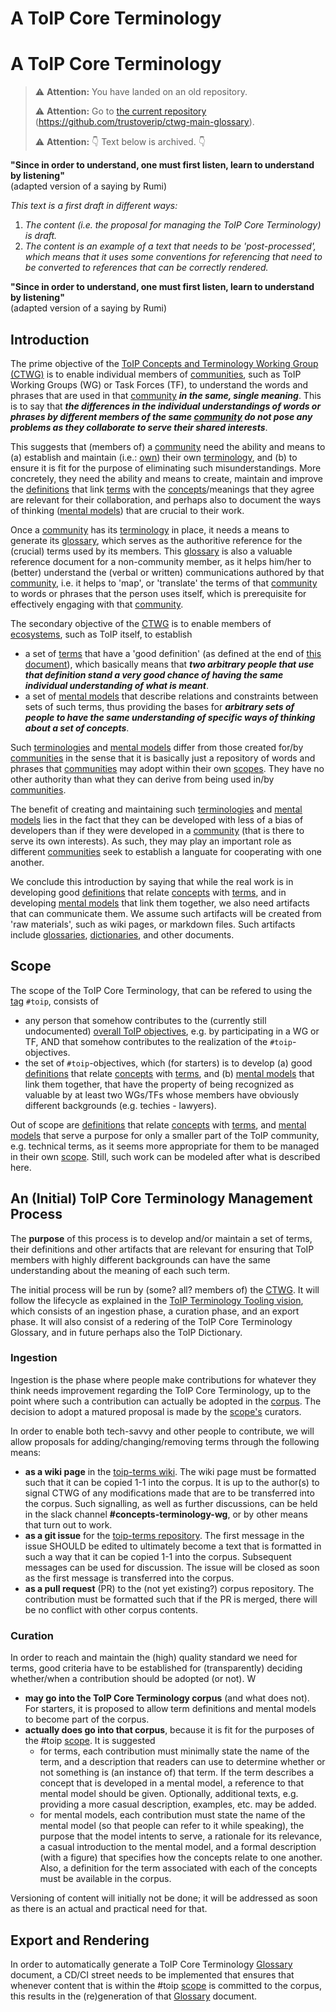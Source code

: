# A ToIP Core Terminology


# A ToIP Core Terminology

> ⚠️ **Attention:** You have landed on an old repository.
>
> ⚠️ **Attention:** Go to [the current repository](https://github.com/trustoverip/ctwg-main-glossary) (https://github.com/trustoverip/ctwg-main-glossary).
>
> ⚠️ **Attention:** 👇 Text below is archived. 👇

**"Since in order to understand, one must first listen, learn to understand by listening"**<br/>  (adapted version of a saying by Rumi)

<MetaNotes>*This text is a first draft in different ways:*

1. *The content (i.e. the proposal for managing the ToIP Core Terminology) is draft.*
2. *The content is an example of a text that needs to be 'post-processed', which means that it uses some conventions for referencing that need to be converted to references that can be correctly rendered.*

</MetaNotes>

**"Since in order to understand, one must first listen, learn to understand by listening"**<br/>  (adapted version of a saying by Rumi)

## Introduction

The prime objective of the [ToIP Concepts and Terminology Working Group (CTWG)](https://wiki.trustoverip.org/pages/viewpage.action?pageId=65700) is to enable individual members of [communities](community), such as ToIP Working Groups (WG) or Task Forces (TF), to understand the words and phrases that are used in that [community](community) ***in the same, single meaning***. This is to say that ***the differences in the individual understandings of words or phrases by different members of the same [community](community) do not pose any problems as they collaborate to serve their shared interests***. 

This suggests that (members of) a [community](community) need the ability and means to (a) establish and maintain (i.e.: [own](owner)) their own [terminology](terminology@ctwg), and (b) to ensure it is fit for the purpose of eliminating such misunderstandings. More concretely, they need the ability and means to create, maintain and improve the [definitions](definition@ctwg) that link [terms](term@ctwg) with the [concepts](concept@ctwg)/meanings that they agree are relevant for their collaboration, and perhaps also to document the ways of thinking ([mental models](mental-model@ctwg)) that are crucial to their work. 

Once a [community](community) has its [terminology](terminology@ctwg) in place, it needs a means to generate its [glossary](glossary@ctwg), which serves as the authoritive reference for the (crucial) terms used by its members. This [glossary](glossary@ctwg) is also a valuable reference document for a non-community member, as it helps him/her to (better) understand the (verbal or written) communications authored by that [community](community), i.e. it helps to 'map', or 'translate' the terms of that [community](community) to words or phrases that the person uses itself, which is prerequisite for effectively engaging with that [community](community).

The secondary objective of the [CTWG](https://wiki.trustoverip.org/pages/viewpage.action?pageId=65700) is to enable members of [ecosystems](ecosystem), such as ToIP itself, to establish 

- a set of [terms](term@ctwg) that have a 'good definition' (as defined at the end of [this document](https://www.researchgate.net/publication/352560909_On_Terminology_and_the_Resolution_of_Related_Issues)), which basically means that ***two arbitrary people that use that definition stand a very good chance of having the same individual understanding of what is meant***. 
- a set of [mental models](mental-model@ctwg) that describe relations and constraints between sets of such terms, thus providing the bases for ***arbitrary sets of people to have the same understanding of specific ways of thinking about a set of concepts***.

Such [terminologies](terminology) and [mental models](mental-model@ctwg) differ from those created for/by [communities](community) in the sense that it is basically just a repository of words and phrases that [communities](community) may adopt within their own [scopes](scope@ctwg). They have no other authority than what they can derive from being used in/by [communities](community). 

The benefit of creating and maintaining such [terminologies](terminology) and [mental models](mental-model@ctwg) lies in the fact that they can be developed with less of a bias of developers than if they were developed in a [community](community) (that is there to serve its own interests). As such, they may play an important role as different [communities](community) seek to establish a languate for cooperating with one another.

We conclude this introduction by saying that while the real work is in developing good [definitions](definition@ctwg) that relate [concepts](concept@ctwg) with [terms](term@ctwg), and in developing [mental models](mental-model@ctwg) that link them together, we also need artifacts that can communicate them. We assume such artifacts will be created from 'raw materials', such as wiki pages, or markdown files. Such artifacts include [glossaries](glossary@ctwg), [dictionaries](dictionary@ctwg), and other documents.

## Scope

The scope of the ToIP Core Terminology, that can be refered to using the [tag](tag@ctwg) `#toip`, consists of

- any person that somehow contributes to the (currently still undocumented) [overall ToIP objectives](https://trustoverip.org/objectives), e.g. by participating in a WG or TF, AND that somehow contributes to the realization of the `#toip`-objectives.
- the set of `#toip`-objectives, which (for starters) is to develop (a) good [definitions](definition@ctwg) that relate [concepts](concept@ctwg) with [terms](term@ctwg), and (b) [mental models](mental-model@ctwg) that link them together, that have the property of being recognized as valuable by at least two WGs/TFs whose members have obviously different backgrounds (e.g. techies - lawyers).

Out of scope are [definitions](definition@ctwg) that relate [concepts](concept@ctwg) with [terms](term@ctwg), and [mental models](mental-model@ctwg) that serve a purpose for only a smaller part of the ToIP community, e.g. technical terms, as it seems more appropriate for them to be managed in their own [scope](scope@ctwg). Still, such work can be modeled after what is described here.

## An (Initial) ToIP Core Terminology Management Process

The **purpose** of this process is to develop and/or maintain a set of terms, their definitions and other artifacts that are relevant for ensuring that ToIP members with highly different backgrounds can have the same understanding about the meaning of each such term.

The initial process will be run by (some? all? members of) the [CTWG](https://wiki.trustoverip.org/pages/viewpage.action?pageId=65700). It will follow the lifecycle as explained in the [ToIP Terminology Tooling vision](https://github.com/trustoverip/concepts-and-terminology-wg/blob/master/docs/tt-spec.md#Vision), which consists of an ingestion phase, a curation phase, and an export phase. It will also consist of a redering of the ToIP Core Terminology Glossary, and in future perhaps also the ToIP Dictionary.

### Ingestion

Ingestion is the phase where people make contributions for whatever they think needs improvement regarding the ToIP Core Terminology, up to the point where such a contribution can actually be adopted in the [corpus](corpus@ctwg). The decision to adopt a matured proposal is made by the [scope's](scope@ctwg) curators.

In order to enable both tech-savvy and other people to contribute, we will allow proposals for adding/changing/removing terms through the following means:

- **as a wiki page** in the [toip-terms wiki](https://github.com/trustoverip/toip-terms/wiki). The wiki page must be formatted such that it can be copied 1-1 into the corpus. It is up to the author(s) to signal CTWG of any modifications made that are to be transferred into the corpus. Such signalling, as well as further discussions, can be held in the slack channel **#concepts-terminology-wg**, or by other means that turn out to work.
- **as a git issue** for the [toip-terms repository](https://github.com/trustoverip/toip-terms/issues). The first message in the issue SHOULD be edited to ultimately become a text that is formatted in such a way that it can be copied 1-1 into the corpus. Subsequent messages can be used for discussion. The issue will be closed as soon as the first message is transferred into the corpus.
- **as a pull request** (PR) to the (not yet existing?) corpus repository. The contribution must be formatted such that if the PR is merged, there will be no conflict with other corpus contents.

### Curation

In order to reach and maintain the (high) quality standard we need for terms, good criteria have to be established for (transparently) deciding whether/when a contribution should be adopted (or not). W

- **may go into the ToIP Core Terminology corpus** (and what does not). For starters, it is proposed to allow term definitions and mental models to become part of the corpus.
- **actually does go into that corpus**, because it is fit for the purposes of the #toip [scope](scope@ctwg). It is suggested 
  - for terms, each contribution must minimally state the name of the term, and a description that readers can use to determine whether or not something is (an instance of) that term. If the term describes a concept that is developed in a mental model, a reference to that mental model should be given.
    Optionally, additional texts, e.g. providing a more casual description, examples, etc. may be added.
  - for mental models, each contribution must state the name of the mental model (so that people can refer to it while speaking), the purpose that the model intents to serve, a rationale for its relevance, a casual introduction to the mental model, and a formal description (with a figure) that specifies how the concepts relate to one another. Also, a definition for the term associated with each of the concepts must be available in the corpus.

Versioning of content will initially not be done; it will be addressed as soon as there is an actual and practical need for that.

## Export and Rendering

In order to automatically generate a ToIP Core Terminology [Glossary](glossary@ctwg) document, a CD/CI street needs to be implemented that ensures that whenever content that is within the #toip [scope](scope@ctwg) is committed to the corpus, this results in the (re)generation of that [Glossary](glossary@ctwg) document. 
